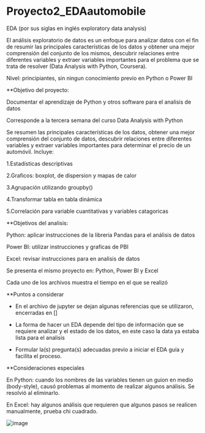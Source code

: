 # Proyecto2_EDAautomobile

EDA (por sus siglas en inglés exploratory data analysis)

El análisis exploratorio de datos es un enfoque para analizar datos con el fin de resumir las principales características de los datos y obtener una mejor comprensión del conjunto de los mismos, descubrir relaciones entre diferentes variables y extraer variables importantes para el problema que se trata de resolver (Data Analysis with Python, Coursera).

Nivel: principiantes, sin ningun conocimiento previo en Python o Power BI



**Objetivo del proyecto:

Documentar el aprendizaje de Python y otros software para el analisis de datos

Corresponde a la tercera semana del curso Data Analysis with Python

Se resumen las principales características de los datos, obtener una mejor comprensión del conjunto de datos, descubrir relaciones entre diferentes variables y extraer variables importantes para determinar el precio de un automóvil. Incluye: 

  1.Estadísticas descriptivas

  2.Graficos: boxplot, de dispersion y mapas de calor

  3.Agrupación utilizando groupby() 

  4.Transformar tabla en tabla dinámica

  5.Correlación para variable cuantitativas y variables catagoricas


**Objetivos del analisis:

  Python: aplicar instrucciones de la libreria Pandas para el análisis de datos

  Power BI: utilizar instrucciones y graficas de PBI

  Excel: revisar instrucciones para en analisis de datos


Se presenta el mismo proyecto en: Python, Power BI y Excel

Cada uno de los archivos muestra el tiempo en el que se realizó 



**Puntos a considerar

  - En el archivo de jupyter se dejan algunas referencias que se utilizaron, encerradas en [] 

  - La forma de hacer un EDA depende del tipo de información que se requiere analizar y el estado de los datos, en este caso la data ya estaba lista para el analisis

  - Formular la(s) pregunta(s) adecuadas previo a iniciar el EDA guía y facilita el proceso.
  
  
  
**Consideraciones especiales

  En Python: cuando los nombres de las variables tienen un guion en medio (body-style), causó problemas al momento de realizar algunos análisis. Se resolvió al eliminarlo.
  
  En Excel: hay algunos análisis que requieren que algunos pasos se realicen manualmente, prueba chi cuadrado. 
  
  
  
  
  
  
  
  ![image](https://user-images.githubusercontent.com/82233779/171929685-035bbb0a-3324-423b-8e1c-66195f5fd759.png)





 
